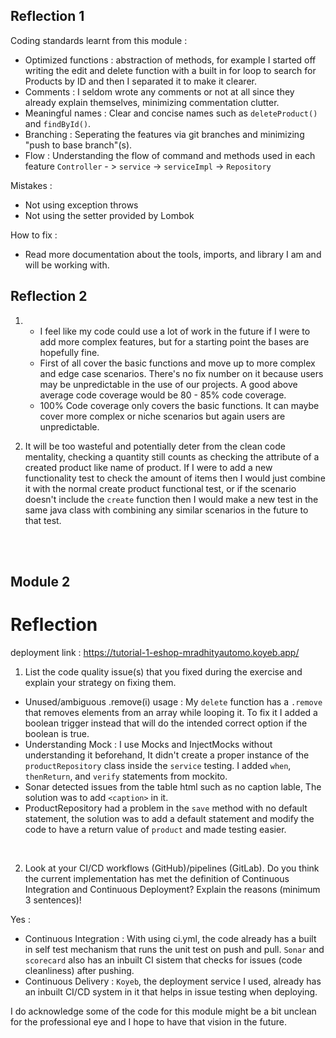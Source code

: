 ## Reflection 1

Coding standards learnt from this module :
- Optimized functions : abstraction of methods, for example I started off writing the edit and delete function with a built in for loop to search for Products by ID and then I separated it to make it clearer.
- Comments : I seldom wrote any comments or not at all since they already explain themselves, minimizing commentation clutter.
- Meaningful names : Clear and concise names such as `deleteProduct()` and `findById()`.
- Branching : Seperating the features via git branches and minimizing "push to base branch"(s).
- Flow : Understanding the flow of command and methods used in each feature 
`Controller` - > `service` -> `serviceImpl` -> `Repository`

Mistakes : 
- Not using exception throws
- Not using the setter provided by Lombok

How to fix :
- Read more documentation about the tools, imports, and library I am and will be working with.

## Reflection 2

1. - I feel like my code could use a lot of work in the future if I were to add more complex features, but for a starting point the bases are hopefully fine. 
    - First of all cover the basic functions and move up to more complex and edge case scenarios. There's no fix number on it because users may be unpredictable in the use of our projects. A good above average code coverage would be 80 - 85% code coverage.
    - 100% Code coverage only covers the basic functions. It can maybe cover more complex or niche scenarios but again users are unpredictable.

2.  It will be too wasteful and potentially deter from the clean code mentality, checking a quantity still counts as checking the attribute of a created product like name of product. If I were to add a new functionality test to check the amount of items then I would just combine it with the normal create product functional test, or if the scenario doesn't include the `create` function then I would make a new test in the same java class with combining any similar scenarios in the future to that test.

<br>
<br>

## Module 2
# Reflection
deployment link : https://tutorial-1-eshop-mradhityautomo.koyeb.app/

1. List the code quality issue(s) that you fixed during the exercise and explain your strategy on fixing them.

- Unused/ambiguous .remove(i) usage : My `delete` function has a `.remove` that removes elements from an array while looping it. To fix it I added a boolean trigger instead that will do the intended correct option if the boolean is true.
- Understanding Mock : I use Mocks and InjectMocks without understanding it beforehand, It didn't create a proper instance of the `productRepository` class inside the `service` testing. I added `when`, `thenReturn`, and `verify` statements from mockito.
- Sonar detected issues from the table html such as no caption lable, The solution was to add `<caption>` in it.
- ProductRepository had a problem in the `save` method with no default statement, the solution was to add a default statement and modify the code to have a return value of `product` and made testing easier.

<br>

2. Look at your CI/CD workflows (GitHub)/pipelines (GitLab). Do you think the current implementation has met the definition of Continuous Integration and Continuous Deployment? Explain the reasons (minimum 3 sentences)!

Yes :
- Continuous Integration : With using ci.yml, the code already has a built in self test mechanism that runs the unit test on push and pull. `Sonar` and `scorecard` also has an inbuilt CI sistem that checks for issues (code cleanliness) after pushing.
- Continuous Delivery : `Koyeb`, the deployment service I used,  already has an inbuilt CI/CD system in it that helps in issue testing when deploying.

I do acknowledge some of the code for this module might be a bit unclean for the professional eye and I hope to have that vision in the future.
